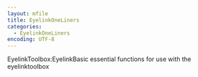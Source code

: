 ```yaml
---
layout: mfile
title: EyelinkOneLiners
categories:
  - EyelinkOneLiners
encoding: UTF-8
---
```


EyelinkToolbox:EyelinkBasic
essential functions for use with the eyelinktoolbox